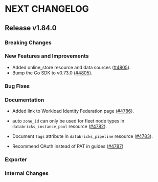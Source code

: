 # NEXT CHANGELOG

## Release v1.84.0

### Breaking Changes

### New Features and Improvements

* Added online_store resource and data sources ([#4805](https://github.com/databricks/terraform-provider-databricks/pull/4805)).
* Bump the Go SDK to v0.73.0 ([#4805](https://github.com/databricks/terraform-provider-databricks/pull/4805)).

### Bug Fixes

### Documentation
 * Added link to Workload Identity Federation page ([#4786](https://github.com/databricks/terraform-provider-databricks/pull/4786)).

* auto `zone_id` can only be used for fleet node types in `databricks_instance_pool` resource ([#4782](https://github.com/databricks/terraform-provider-databricks/pull/4782)).
* Document `tags` attribute in `databricks_pipeline` resource ([#4783](https://github.com/databricks/terraform-provider-databricks/pull/4783)).

* Recommend OAuth instead of PAT in guides ([#4787](https://github.com/databricks/terraform-provider-databricks/pull/4787))

### Exporter

### Internal Changes
